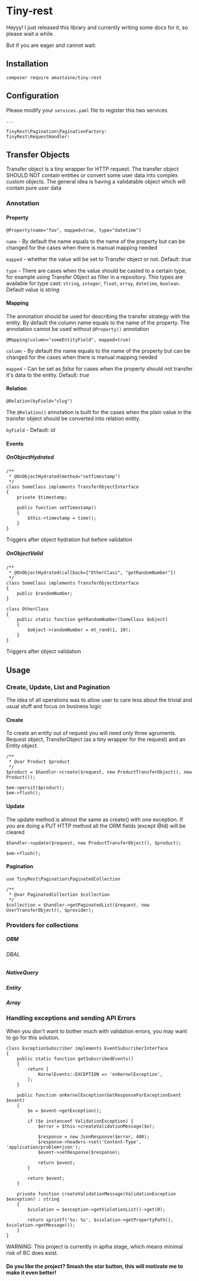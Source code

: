 # Tiny-rest

Heyyy! I just released this library and currently writing some docs for it, so please wait a while.

But if you are eager and cannot wait:

## Installation

```
composer require amustaine/tiny-rest
```

## Configuration

Please modify your `services.yaml` file to register this two services

```
...

TinyRest\Pagination\PaginationFactory:
TinyRest\RequestHandler:
```

## Transfer Objects

Transfer object is a tiny wrapper for HTTP request. The transfer object SHOULD NOT contain entities or convert some user data into complex custom objects. The general idea is having a validatable object which will contain pure user data

### Annotation

#### Property

```
@Property(name="foo", mapped=true, type="datetime")
```

`name` - By default the name equals to the name of the property but can be changed for the cases when there is manual mapping needed

`mapped` - whether the value will be set to Transfer object or not. Default: *true*

`type` - There are cases when the value should be casted to a certain type, for example using Transfer Object as filter in a repository. This types are available for type cast: `string`, `integer`, `float`, `array`, `datetime`, `boolean`. Default value is *string*

#### Mapping

The annotation should be used for describing the transfer strategy with the entity. By default the column name equals to the name of the property.
The annotation cannot be used without `@Property()` annotation

```
@Mapping(column="someEntityField", mapped=true)
```

`column` - By default the name equals to the name of the property but can be changed for the cases when there is manual mapping needed

`mapped` - Can be set as *false* for cases when the property should not transfer it's data to the entity. Default: *true*

#### Relation
```
@Relation(byField="slug")
```

The `@Relation()` annotation is built for the cases when the plain value in the transfer object should be converted into relation entity.

`byField` -  Default: *id*

#### Events

##### OnObjectHydrated

```
/**
 * @OnObjectHydrated(method="setTimestamp")
 */
class SomeClass implements TransferObjectInterface
{
    private $timestamp;

    public function setTimestamp()
    {
        $this->timestamp = time(); 
    }
}
```

Triggers after object hydration but before validation

##### OnObjectValid

```
/**
 * @OnObjectHydrated(callback={"OtherClass", "getRandomNumber"})
 */
class SomeClass implements TransferObjectInterface
{
    public $randomNumber;
}

class OtherClass
{
    public static function getRandomNumber(SomeClass $object)
    {
        $object->randomNumber = mt_rand(1, 10); 
    }
}
```

Triggers after object validation

## Usage

### Create, Update, List and Pagination

The idea of all operations was to allow user to care less about the trivial and usual stuff and focus on business logic

#### Create

To create an entity out of request you will need only three agruments. Request object, TransferObject (as a tiny wrapper for the request) and an Entity object.

```
/**
 * @var Product $product
 */
$product = $handler->create($request, new ProductTransferObject(), new Product());

$em->persit($product);
$em->flush();
```

#### Update

The update method is almost the same as create() with one exception. If you are doing a PUT HTTP method all the ORM fields (except @Id) will be cleared

```
$handler->update($request, new ProductTransferObject(), $product);

$em->flush();
```

#### Pagination

```
use TinyRest\Pagination\PaginatedCollection

/**
 * @var PaginatedCollection $collection
 */
$collection = $handler->getPaginatedList($request, new UserTransferObject(), $provider);
```

### Providers for collections

##### ORM

###### DBAL

##### NativeQuery

##### Entity

##### Array

### Handling exceptions and sending API Errors

When you don't want to bother much with validation errors, you may want to go for this solution.


```
class ExceptionSubscriber implements EventSubscriberInterface
{
    public static function getSubscribedEvents()
    {
        return [
            KernelEvents::EXCEPTION => 'onKernelException',
        ];
    }

    public function onKernelException(GetResponseForExceptionEvent $event)
    {
        $e = $event->getException();

        if ($e instanceof ValidationException) {
            $error = $this->createValidationMessage($e);
            
            $response = new JsonResponse($error, 400);
            $response->headers->set('Content-Type', 'application/problem+json');
            $event->setResponse($response);
            
            return $event;
        }

        return $event;
    }

    private function createValidationMessage(ValidationException $exception) : string
    {
        $violation = $exception->getViolationList()->get(0);
        
        return sprintf('%s: %s', $violation->getPropertyPath(), $violation->getMessage());
    }
}
```


WARNING: This project is currently in aplha stage, which means minimal risk of BC does exist.



#### Do you like the project? Smash the star button, this will motivate me to make it even better!

